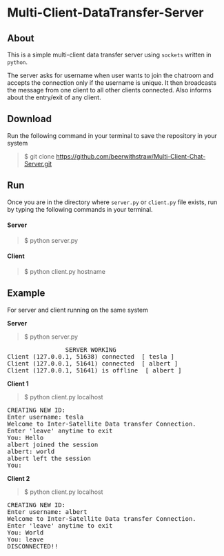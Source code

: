 # Multi-Client-DataTransfer-Server
## About 
This is a simple multi-client data transfer server using `sockets` written in `python`. 

The server asks for username when user wants to join the chatroom and accepts the connection only if the username is unique. It then broadcasts the message from one client to all other clients connected. Also informs about the entry/exit of any client.
## Download
Run the following command in your terminal to save the repository in your system
> $ git clone https://github.com/beerwithstraw/Multi-Client-Chat-Server.git
## Run
Once you are in the directory where `server.py` or `client.py` file exists, run by typing the following commands in your terminal.

#### Server
> $ python server.py

#### Client
> $ python client.py hostname

## Example
For server and client running on the same system

**Server**
> $ python server.py
<pre>
				SERVER WORKING 
Client (127.0.0.1, 51638) connected  [ tesla ]
Client (127.0.0.1, 51641) connected  [ albert ]
Client (127.0.0.1, 51641) is offline  [ albert ]
</pre>


**Client 1**
> $ python client.py localhost

<pre>
CREATING NEW ID:
Enter username: tesla
Welcome to Inter-Satellite Data transfer Connection.
Enter 'leave' anytime to exit
You: Hello
albert joined the session
albert: world
albert left the session
You:
</pre>

**Client 2**
> $ python client.py localhost
<pre>
CREATING NEW ID:
Enter username: albert
Welcome to Inter-Satellite Data transfer Connection.
Enter 'leave' anytime to exit
You: World
You: leave
DISCONNECTED!!
</pre>
